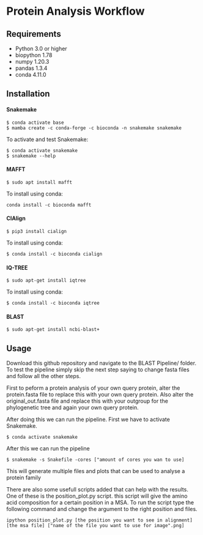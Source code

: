 # Protein Analysis Workflow
## Requirements
- Python 3.0 or higher
- biopython 1.78
- numpy 1.20.3
- pandas 1.3.4
- conda 4.11.0
## Installation
#### Snakemake
```
$ conda activate base
$ mamba create -c conda-forge -c bioconda -n snakemake snakemake
```
To activate and test Snakemake:
```
$ conda activate snakemake
$ snakemake --help
```
#### MAFFT
```
$ sudo apt install mafft
```
To install using conda:
```
conda install -c bioconda mafft
```
#### CIAlign
```
$ pip3 install cialign
```
To install using conda:
```
$ conda install -c bioconda cialign
```
#### IQ-TREE
```
$ sudo apt-get install iqtree
```
To install using conda:
```
$ conda install -c bioconda iqtree
```
#### BLAST
```
$ sudo apt-get install ncbi-blast+
```
## Usage

Download this github repository and navigate to the BLAST Pipeline/ folder. To test the pipeline simply skip the next step saying to change fasta files and follow all the other steps.

First to peform a protein analysis of your own query protein, alter the protein.fasta file to replace this with your own query protein. Also alter the original_out.fasta file and replace this with your outgroup for the phylogenetic tree and again your own query protein.

After doing this we can run the pipeline. First we have to activate Snakemake.
```
$ conda activate snakemake
```
After this we can run the pipeline 
```
$ snakemake -s Snakefile -cores ["amount of cores you wan to use]
```
This will generate multiple files and plots that can be used to analyse a protein family 

There are also some usefull scripts added that can help with the results. One of these is the position_plot.py script. this script will give the amino acid composition for a certain position in a MSA.
To run the script type the following command and change the argument to the right position and files.
```
ipython position_plot.py [the position you want to see in alignment] [the msa file] ["name of the file you want to use for image".png] 
```
